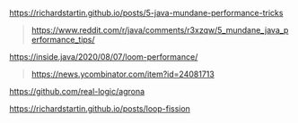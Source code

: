 https://richardstartin.github.io/posts/5-java-mundane-performance-tricks
> https://www.reddit.com/r/java/comments/r3xzqw/5_mundane_java_performance_tips/

https://inside.java/2020/08/07/loom-performance/
> https://news.ycombinator.com/item?id=24081713

https://github.com/real-logic/agrona

https://richardstartin.github.io/posts/loop-fission